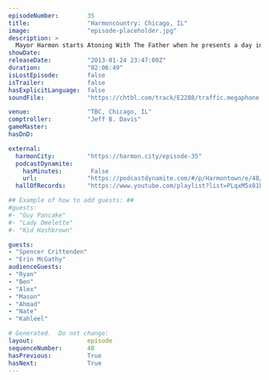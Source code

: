 ```yaml
---
episodeNumber:        35
title:                "Harmoncountry: Chicago, IL"
image:                "episode-placeholder.jpg"
description: >
  Mayor Harmon starts Atoning With The Father when he presents a day in his fantasy TV writer life, confronts a drunk Darth Vader, then adopts a 15 year old version of himself. The night ends with an impromptu rap battle before new Harmenian Kahleel take...
showDate:             
releaseDate:          "2013-01-24 23:47:00Z"
duration:             "02:06:49"
isLostEpisode:        false
isTrailer:            false
hasExplicitLanguage:  false
soundFile:            "https://chtbl.com/track/E2288/traffic.megaphone.fm/STA6230550878.mp3?updated=1560295661"

venue:                "TBC, Chicago, IL"
comptroller:          "Jeff B. Davis"
gameMaster:           
hasDnD:               

external:
  harmonCity:         "https://harmon.city/episode-35"
  podcastDynamite:
    hasMinutes:        False
    url:              "https://podcastdynamite.com/#/p/Harmontown/e/48/35"
  hallOfRecords:      "https://www.youtube.com/playlist?list=PLqxM5x81hNOb8UfTsst4vpo8biC72UUs2"

## Example of how to add guests: ##
#guests:
#- "Guy Pancake"
#- "Lady Omelette"
#- "Kid Hashbrown"

guests:
- "Spencer Crittenden"
- "Erin McGathy"
audienceGuests:
- "Ryan"
- "Ben"
- "Alex"
- "Mason"
- "Ahmad"
- "Nate"
- "Kahleel"

# Generated.  Do not change:
layout:               episode
sequenceNumber:       48
hasPrevious:          True
hasNext:              True
---
```


<!-- The episode description will be rendered here -->
<!-- Add your content below here -->

